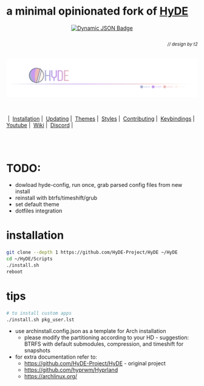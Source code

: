 # a minimal opinionated fork of [HyDE](https://github.com/HyDE-Project/HyDE)
<div align = center>
  <a href="https://discord.gg/AYbJ9MJez7">
    <img alt="Dynamic JSON Badge" src="https://img.shields.io/badge/dynamic/json?url=https%3A%2F%2Fdiscordapp.com%2Fapi%2Finvites%2FmT5YqjaJFh%3Fwith_counts%3Dtrue&query=%24.approximate_member_count&suffix=%20members&style=for-the-badge&logo=discord&logoSize=auto&label=The%20HyDe%20Project&labelColor=ebbcba&color=c79bf0">
  </a>
</div>

###### _<div align="right"><a id=-design-by-t2></a><sub>// design by t2</sub></div>_

![hyde_banner](Source/assets/hyde_banner.png)

<br>

&nbsp;|&nbsp;
<span><a href="#installation">Installation</a></span>&nbsp;|&nbsp;
<span><a href="#updating">Updating</a></span>&nbsp;|&nbsp;
<span><a href="#themes">Themes</a></span>&nbsp;|&nbsp;
<span><a href="#styles">Styles</a></span>&nbsp;|&nbsp;
<span><a href="CONTRIBUTING.md">Contributing</a></span>&nbsp;|&nbsp;
<span><a href="KEYBINDINGS.md">Keybindings</a></span>&nbsp;|&nbsp;
<span><a href="https://www.youtube.com/watch?v=2rWqdKU1vu8&list=PLt8rU_ebLsc5yEHUVsAQTqokIBMtx3RFY&index=1">Youtube</a></span>&nbsp;|&nbsp;
<span><a href="https://hydeproject.pages.dev/">Wiki</a></span>&nbsp;|&nbsp;
<span><a href="https://discord.gg/qWehcFJxPa">Discord</a></span>&nbsp;|&nbsp;

<br><br>

# TODO:
- dowload hyde-config, run once, grab parsed config files from new install
- reinstall with btrfs/timeshift/grub
- set default theme
- dotfiles integration


# installation

```sh
git clone --depth 1 https://github.com/HyDE-Project/HyDE ~/HyDE
cd ~/HyDE/Scripts
./install.sh
reboot
```

# tips
```sh
# to install custom apps
./install.sh pkg_user.lst
```

- use archinstall.config.json as a template for Arch installation
  - please modify the partitioning according to your HD - suggestion: BTRFS with default submodules, compression, and timeshift for snapshots
- for extra documentation refer to:
  - https://github.com/HyDE-Project/HyDE - original project
  - https://github.com/hyprwm/Hyprland
  - https://archlinux.org/